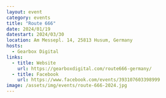 ```yaml
---
layout: event
category: events
title: "Route 666"
date: 2024/01/19
datestart: 2024/03/30
location: Am Messepl. 14, 25813 Husum, Germany
hosts:
  - Gearbox Digital
links:
  - title: Website
    url: https://gearboxdigital.com/route666-germany/
  - title: Facebook
    url: https://www.facebook.com/events/393107603398999
image: /assets/img/events/route-666-2024.jpg
---
```

